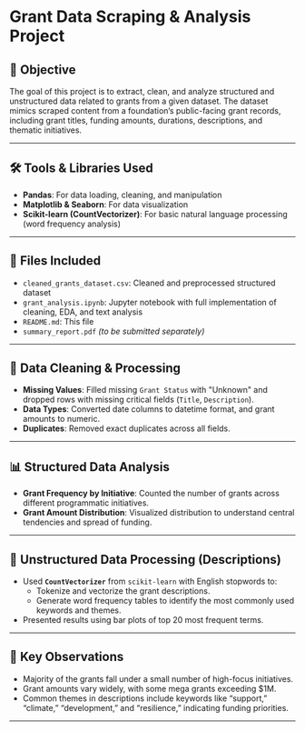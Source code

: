 # Grant Data Scraping & Analysis Project

## 📌 Objective

The goal of this project is to extract, clean, and analyze structured and unstructured data related to grants from a given dataset. The dataset mimics scraped content from a foundation’s public-facing grant records, including grant titles, funding amounts, durations, descriptions, and thematic initiatives.

---

## 🛠️ Tools & Libraries Used

- **Pandas**: For data loading, cleaning, and manipulation
- **Matplotlib & Seaborn**: For data visualization
- **Scikit-learn (CountVectorizer)**: For basic natural language processing (word frequency analysis)

---

## 📁 Files Included

- `cleaned_grants_dataset.csv`: Cleaned and preprocessed structured dataset
- `grant_analysis.ipynb`: Jupyter notebook with full implementation of cleaning, EDA, and text analysis
- `README.md`: This file
- `summary_report.pdf` *(to be submitted separately)*

---

## 🧹 Data Cleaning & Processing

- **Missing Values**: Filled missing `Grant Status` with "Unknown" and dropped rows with missing critical fields (`Title`, `Description`).
- **Data Types**: Converted date columns to datetime format, and grant amounts to numeric.
- **Duplicates**: Removed exact duplicates across all fields.

---

## 📊 Structured Data Analysis

- **Grant Frequency by Initiative**: Counted the number of grants across different programmatic initiatives.
- **Grant Amount Distribution**: Visualized distribution to understand central tendencies and spread of funding.

---

## 🧠 Unstructured Data Processing (Descriptions)

- Used **`CountVectorizer`** from `scikit-learn` with English stopwords to:
  - Tokenize and vectorize the grant descriptions.
  - Generate word frequency tables to identify the most commonly used keywords and themes.
- Presented results using bar plots of top 20 most frequent terms.

---

## 🧪 Key Observations

- Majority of the grants fall under a small number of high-focus initiatives.
- Grant amounts vary widely, with some mega grants exceeding $1M.
- Common themes in descriptions include keywords like “support,” “climate,” “development,” and “resilience,” indicating funding priorities.

---

